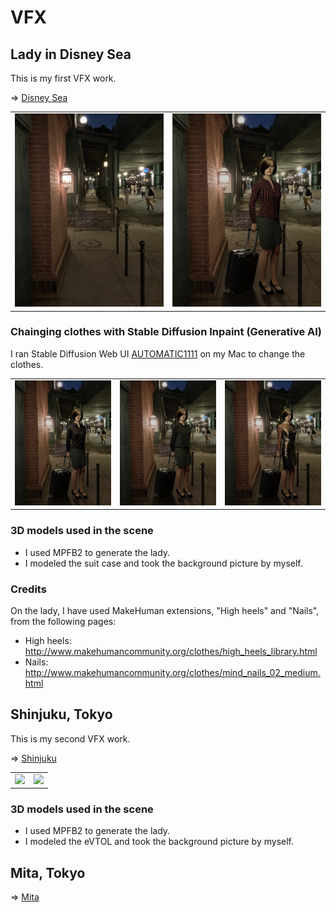 # VFX

## Lady in Disney Sea

This is my first VFX work.

=> [Disney Sea](./DisneySea)

<table>
  <tr>
    <td>
      <img src="DisneySea/IMG_0204_crop.jpg" width=500>
    </td>
    <td>
      <img src="DisneySea/disneysea_lady_crop.png" width=500>
    </td>
  </tr>
</table>

### Chainging clothes with Stable Diffusion Inpaint (Generative AI)

I ran Stable Diffusion Web UI [AUTOMATIC1111](https://github.com/AUTOMATIC1111/stable-diffusion-webui) on my Mac to change the clothes.

<table>
  <tr>
    <td>
      <img src="DisneySea/stable_diffusion_inpaint/inpaint1.png" width=333>
    </td>
    <td>
      <img src="DisneySea/stable_diffusion_inpaint/inpaint2.png" width=333>
    </td>
    <td>
      <img src="DisneySea/stable_diffusion_inpaint/inpaint3.png" width=333>
    </td>
  </tr>
</table>

### 3D models used in the scene

- I used MPFB2 to generate the lady.
- I modeled the suit case and took the background picture by myself.

### Credits

On the lady, I have used MakeHuman extensions, "High heels" and "Nails", from the following pages:

- High heels: http://www.makehumancommunity.org/clothes/high_heels_library.html
- Nails: http://www.makehumancommunity.org/clothes/mind_nails_02_medium.html

## Shinjuku, Tokyo

This is my second VFX work.

=> [Shinjuku](./Shinjuku)

<table>
  <tr>
    <td>
      <img src="Shinjuku/IMG_0594.png" width=500>
    </td>
    <td>
      <img src="Shinjuku/shinjuku.png" width=500>
    </td>
  </tr>
</table>

### 3D models used in the scene

- I used MPFB2 to generate the lady.
- I modeled the eVTOL and took the background picture by myself.

## Mita, Tokyo

=> [Mita](./Mita)
